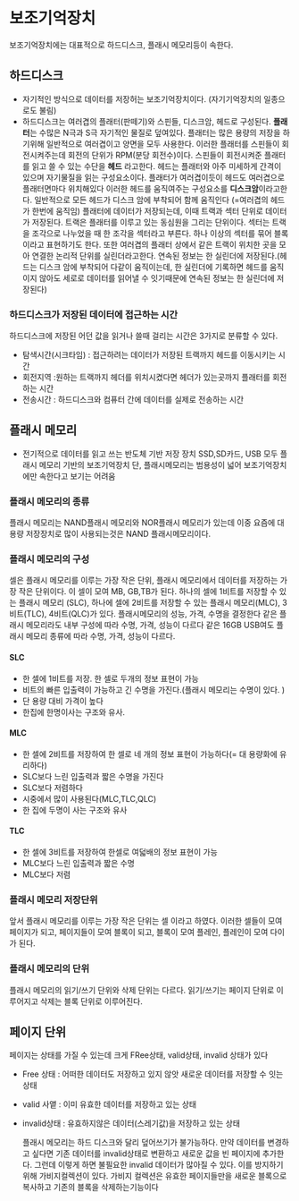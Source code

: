# 보조기억장치

보조기억장치에는 대표적으로 하드디스크, 플래시 메모리등이 속한다.

## 하드디스크

- 자기적인 방식으로 데이터를 저장허는 보조기억장치이다. (자기기억장치의 일종으로도 불림)
- 하드디스크는 여러겹의 플래터(판떼기)와 스핀들, 디스크암, 헤드로 구성된다. **플래터**는 수많은 N극과 S극 자기적인 물질로 덮여있다. 플래터는 많은 용량의 저장을 하기위해 일반적으로 여러겹이고 양면을 모두 사용한다. 이러한 플래터를 스핀들이 회전시켜주는데 회전의 단위가 RPM(분당 회전수)이다.
  스핀들이 회전시켜준 플래터를 읽고 쓸 수 있는 수단을 **헤드** 라고한다. 헤드는 플래터와 아주 미세하게 간격이 있으며 자기물질을 읽는 구성요소이다. 플래터가 여러겹이듯이 헤드도 여러겹으로 플래터면마다 위치해있다
  이러한 헤드를 움직여주는 구성요소를 **디스크암**이라고한다. 일반적으로 모든 헤드가 디스크 암에 부착되어 함께 움직인다 (=여러겹의 헤드가 한번에 움직임)
  플래터에 데이터가 저장되는데, 이때 트랙과 섹터 단위로 데이터가 저장된다.
  트랙은 플래터를 이루고 있는 동심원을 그리는 단위이다.
  섹터는 트랙을 조각으로 나누었을 때 한 조각을 섹터라고 부른다. 하나 이상의 섹터를 묶어 블록이라고 표현하기도 한다.
  또한 여러겹의 플래터 상에서 같은 트랙이 위치한 곳을 모아 연결한 논리적 단위를 실린더라고한다. 연속된 정보는 한 실린더에 저장된다.(헤드는 디스크 암에 부착되어 다같이 움직이는데, 한 실린더에 기록하면 헤드를 움직이지 않아도 세로로 데이터를 읽어낼 수 잇기때문에 연속된 정보는 한 실린더에 저장된다)

### 하드디스크가 저장된 데이터에 접근하는 시간

하드디스크에 저장된 어던 값을 읽거나 쓸때 걸리는 시간은 3가지로 분류할 수 있다.

- 탐색시간(시크타임) : 접근하려는 데이터가 저장된 트랙까지 헤드를 이동시키는 시간
- 회전지역 :원하는 트랙까지 헤더를 위치시켰다면 헤더가 있는곳까지 플래터를 회전하는 시간
- 전송시간 : 하드디스크와 컴퓨터 간에 데이터를 실제로 전송하는 시간

## 플래시 메모리

- 전기적으로 데이터를 읽고 쓰는 반도체 기반 저장 장치
  SSD,SD카드, USB 모두 플래시 메모리 기반의 보조기억장치
  단, 플래시메모리는 범용성이 넓어 보조기억장치에만 속한다고 보기는 어려움

### 플래시 메모리의 종류

플래시 메모리는 NAND플래시 메모리와 NOR플래시 메모리가 있는데 이중 요즘에 대용량 저장장치로 많이 사용되는것은 NAND 플래시메모리이다.

### 플래시 메모리의 구성

셀은 플래시 메모리를 이루는 가장 작은 단위, 플래시 메모리에서 데이터를 저장하는 가장 작은 단위이다. 이 셀이 모여 MB, GB,TB가 된다.
하나의 셀에 1비트를 저장할 수 있는 플래시 메모리 (SLC), 하나에 셀에 2비트를 저장할 수 있는 플래시 메모리(MLC), 3비트(TLC), 4비트(QLC)가 있다. 플래시메모리의 성능, 가격, 수명을 결정한다
같은 플래시 메모리라도 내부 구성에 따라 수명, 가격, 성능이 다르다
같은 16GB USB여도 플래시 메모리 종류에 따라 수명, 가격, 성능이 다르다.

#### SLC

- 한 셀에 1비트를 저장. 한 셀로 두개의 정보 표현이 가능
- 비트의 빠른 입출력이 가능하고 긴 수명을 가진다.(플래시 메모리는 수명이 있다. )
- 단 용량 대비 가격이 높다
- 한집에 한명이사는 구조와 유사.

#### MLC

- 한 셀에 2비트를 저장하여 한 셀로 네 개의 정보 표현이 가능하다(= 대 용량화에 유리하다)
- SLC보다 느린 입출력과 짧은 수명을 가진다
- SLC보다 저렴하다
- 시중에서 많이 사용된다(MLC,TLC,QLC)
- 한 집에 두명이 사는 구조와 유사

#### TLC

- 한 셀에 3비트를 저장하여 한셀로 여덟배의 정보 표현이 가능
- MLC보다 느린 입출력과 짧은 수명
- MLC보다 저렴

### 플래시 메모리 저장단위

앞서 플래시 메모리를 이루는 가장 작은 단위는 셀 이라고 하였다. 이러한 셀들이 모여 페이지가 되고, 페이지들이 모여 블록이 되고, 블록이 모여 플레인, 플레인이 모여 다이가 된다.

### 플래시 메모리의 단위

플래시 메모리의 읽기/쓰기 단위와 삭제 단위는 다르다.
읽기/쓰기는 페이지 단위로 이루어지고 삭제는 블록 단위로 이루어진다.

## 페이지 단위

페이지는 상태를 가질 수 있는데 크게 FRee상태, valid상태, invalid 상태가 있다

- Free 상태 : 어떠한 데이터도 저장하고 있지 않앗 새로운 데이터를 저장할 수 잇는 상태
- valid 사앹 : 이미 유효한 데이터를 저장하고 있는 상태
- invalid상태 : 유효하지않은 데이터(스레기값)을 저장하고 있는 상태

  플래시 메모리는 하드 디스크와 달리 덮어쓰기가 불가능하다. 만약 데이터를 변경하고 싶다면 기존 데이터를 invalid상태로 변환하고 새로운 값을 빈 페이지에 추가한다. 그런데 이렇게 하면 불필요한 invalid 데이터가 많아질 수 있다. 이를 방지하기 위해 가비지컬렉션이 있다. 가비지 컬렉션은 유효한 페이지들만을 새로운 블록으로 복사하고 기존의 블록을 삭제하는기능이다
